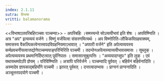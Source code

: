 ```yaml
---
index: 2.1.11
sutra: विभाषा
vritti: balamanorama
---
```


<<विभाषाऽपपरिबहिरञ्चवः पञ्चम्या>> - अपरिबहिः ।समस्यन्ते सोऽव्ययीभाव॑ इति शेषः । अपविष्ण्विति । अत्र "अप" इत्यव्ययं वर्जने । विष्णुं वर्जयित्वा संसरणमित्यर्थः । अप विष्णोरिति-लौकिकविग्रहवाक्यम्, समासस्य वैकल्पिकत्वेनास्वपदविग्रहनियमाऽभावात् । "अपपरी वर्जने" इति अपेत्यव्ययस्य कर्मप्रवचनीयत्वात्तद्योगेपञ्चम्यपाङ्परिभि॑रिति पञ्चमी । तदन्तेनअपे॑त्यस्याव्ययीभावसमासः । सुब्लुक् । अपेत्यव्ययस्य प्रथमानिर्दिष्टत्वात् पूर्वनिपातः । समासात्सुबुत्पत्तिः । "अव्ययादाप्सुपः" इति लुक् । एवं यथायथमग्रेऽपि ज्ञेयम् । परिविष्ण्विति । अत्रापि परिर्वर्जने । पञ्चम्यादि पूर्ववत् । बहिर्वनं बहिर्वनादिति । अस्मादेव ज्ञापकाद्बहिर्योगे पञ्चमी । इतरत् पूर्ववत् । दन्तत्वादम्भावः । प्राग्वनं प्राग्वनादिति । अञ्चूत्तरपदयोगे पञ्चमी । 